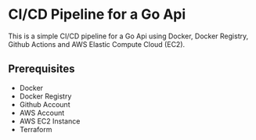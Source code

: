 # CI/CD Pipeline for a Go Api

This is a simple CI/CD pipeline for a Go Api using Docker, Docker Registry, Github Actions and AWS Elastic Compute Cloud (EC2).

## Prerequisites

- Docker
- Docker Registry
- Github Account
- AWS Account
- AWS EC2 Instance
- Terraform
